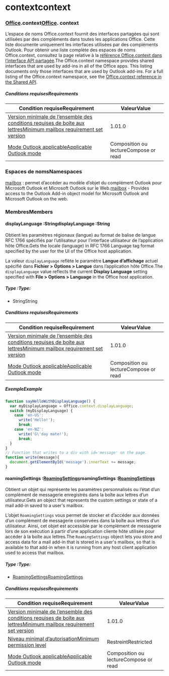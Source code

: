 
# <a name="context"></a><span data-ttu-id="b4c86-101">context</span><span class="sxs-lookup"><span data-stu-id="b4c86-101">context</span></span>

### <span data-ttu-id="b4c86-p101">[Office](Office.md).context</span><span class="sxs-lookup"><span data-stu-id="b4c86-p101">[Office](Office.md). context</span></span>

<span data-ttu-id="b4c86-p102">L’espace de noms Office.context fournit des interfaces partagées qui sont utilisées par des compléments dans toutes les applications Office. Cette liste documente uniquement les interfaces utilisées par des compléments Outlook. Pour obtenir une liste complète des espaces de noms Office.context, consultez la page relative à la [référence Office.context dans l’interface API partagée](/javascript/api/office/office.context).</span><span class="sxs-lookup"><span data-stu-id="b4c86-p102">The Office.context namespace provides shared interfaces that are used by add-ins in all of the Office apps. This listing documents only those interfaces that are used by Outlook add-ins. For a full listing of the Office.context namespace, see the [Office.context reference in the Shared API](/javascript/api/office/office.context).</span></span>


##### <a name="requirements"></a><span data-ttu-id="b4c86-106">Conditions requises</span><span class="sxs-lookup"><span data-stu-id="b4c86-106">Requirements</span></span>

|<span data-ttu-id="b4c86-107">Condition requise</span><span class="sxs-lookup"><span data-stu-id="b4c86-107">Requirement</span></span>| <span data-ttu-id="b4c86-108">Valeur</span><span class="sxs-lookup"><span data-stu-id="b4c86-108">Value</span></span>|
|---|---|
|[<span data-ttu-id="b4c86-109">Version minimale de l’ensemble des conditions requises de boîte aux lettres</span><span class="sxs-lookup"><span data-stu-id="b4c86-109">Minimum mailbox requirement set version</span></span>](/javascript/office/requirement-sets/outlook-api-requirement-sets)| <span data-ttu-id="b4c86-110">1.0</span><span class="sxs-lookup"><span data-stu-id="b4c86-110">1.0</span></span>|
|[<span data-ttu-id="b4c86-111">Mode Outlook applicable</span><span class="sxs-lookup"><span data-stu-id="b4c86-111">Applicable Outlook mode</span></span>](https://docs.microsoft.com/outlook/add-ins/#extension-points)| <span data-ttu-id="b4c86-112">Composition ou lecture</span><span class="sxs-lookup"><span data-stu-id="b4c86-112">Compose or read</span></span>|

### <a name="namespaces"></a><span data-ttu-id="b4c86-113">Espaces de noms</span><span class="sxs-lookup"><span data-stu-id="b4c86-113">Namespaces</span></span>

<span data-ttu-id="b4c86-114">[mailbox](office.context.mailbox.md) : permet d’accéder au modèle d’objet du complément Outlook pour Microsoft Outlook et Microsoft Outlook sur le Web.</span><span class="sxs-lookup"><span data-stu-id="b4c86-114">[mailbox](office.context.mailbox.md) - Provides access to the Outlook Add-in object model for Microsoft Outlook and Microsoft Outlook on the web.</span></span>

### <a name="members"></a><span data-ttu-id="b4c86-115">Membres</span><span class="sxs-lookup"><span data-stu-id="b4c86-115">Members</span></span>

####  <a name="displaylanguage-string"></a><span data-ttu-id="b4c86-116">displayLanguage :String</span><span class="sxs-lookup"><span data-stu-id="b4c86-116">displayLanguage :String</span></span>

<span data-ttu-id="b4c86-117">Obtient les paramètres régionaux (langue) au format de balise de langue RFC 1766 spécifiés par l’utilisateur pour l’interface utilisateur de l’application hôte Office.</span><span class="sxs-lookup"><span data-stu-id="b4c86-117">Gets the locale (language) in RFC 1766 Language tag format specified by the user for the UI of the Office host application.</span></span>

<span data-ttu-id="b4c86-118">La valeur `displayLanguage` reflète le paramètre **Langue d’affichage** actuel spécifié dans **Fichier > Options > Langue** dans l’application hôte Office.</span><span class="sxs-lookup"><span data-stu-id="b4c86-118">The `displayLanguage` value reflects the current **Display Language** setting specified with **File > Options > Language** in the Office host application.</span></span>

##### <a name="type"></a><span data-ttu-id="b4c86-119">Type :</span><span class="sxs-lookup"><span data-stu-id="b4c86-119">Type:</span></span>

*   <span data-ttu-id="b4c86-120">String</span><span class="sxs-lookup"><span data-stu-id="b4c86-120">String</span></span>

##### <a name="requirements"></a><span data-ttu-id="b4c86-121">Conditions requises</span><span class="sxs-lookup"><span data-stu-id="b4c86-121">Requirements</span></span>

|<span data-ttu-id="b4c86-122">Condition requise</span><span class="sxs-lookup"><span data-stu-id="b4c86-122">Requirement</span></span>| <span data-ttu-id="b4c86-123">Valeur</span><span class="sxs-lookup"><span data-stu-id="b4c86-123">Value</span></span>|
|---|---|
|[<span data-ttu-id="b4c86-124">Version minimale de l’ensemble des conditions requises de boîte aux lettres</span><span class="sxs-lookup"><span data-stu-id="b4c86-124">Minimum mailbox requirement set version</span></span>](/javascript/office/requirement-sets/outlook-api-requirement-sets)| <span data-ttu-id="b4c86-125">1.0</span><span class="sxs-lookup"><span data-stu-id="b4c86-125">1.0</span></span>|
|[<span data-ttu-id="b4c86-126">Mode Outlook applicable</span><span class="sxs-lookup"><span data-stu-id="b4c86-126">Applicable Outlook mode</span></span>](https://docs.microsoft.com/outlook/add-ins/#extension-points)| <span data-ttu-id="b4c86-127">Composition ou lecture</span><span class="sxs-lookup"><span data-stu-id="b4c86-127">Compose or read</span></span>|

##### <a name="example"></a><span data-ttu-id="b4c86-128">Exemple</span><span class="sxs-lookup"><span data-stu-id="b4c86-128">Example</span></span>

```js
function sayHelloWithDisplayLanguage() {
  var myDisplayLanguage = Office.context.displayLanguage;
  switch (myDisplayLanguage) {
    case 'en-US':
      write('Hello!');
      break;
    case 'en-NZ':
      write('G\'day mate!');
      break;
  }
}
// Function that writes to a div with id='message' on the page.
function write(message){
  document.getElementById('message').innerText += message;
}
```

####  <a name="roamingsettings-roamingsettingsjavascriptapioutlook12officeroamingsettings"></a><span data-ttu-id="b4c86-129">roamingSettings :[RoamingSettings](/javascript/api/outlook_1_2/office.RoamingSettings)</span><span class="sxs-lookup"><span data-stu-id="b4c86-129">roamingSettings :[RoamingSettings](/javascript/api/outlook_1_2/office.RoamingSettings)</span></span>

<span data-ttu-id="b4c86-130">Obtient un objet qui représente les paramètres personnalisés ou l’état d’un complément de messagerie enregistrés dans la boîte aux lettres d’un utilisateur.</span><span class="sxs-lookup"><span data-stu-id="b4c86-130">Gets an object that represents the custom settings or state of a mail add-in saved to a user's mailbox.</span></span>

<span data-ttu-id="b4c86-131">L’objet `RoamingSettings` vous permet de stocker et d’accéder aux données d’un complément de messagerie conservées dans la boîte aux lettres d’un utilisateur. Ainsi, cet objet est accessible par le complément de messagerie lors de son exécution à partir d’une application cliente hôte utilisée pour accéder à la boîte aux lettres.</span><span class="sxs-lookup"><span data-stu-id="b4c86-131">The `RoamingSettings` object lets you store and access data for a mail add-in that is stored in a user's mailbox, so that is available to that add-in when it is running from any host client application used to access that mailbox.</span></span>

##### <a name="type"></a><span data-ttu-id="b4c86-132">Type :</span><span class="sxs-lookup"><span data-stu-id="b4c86-132">Type:</span></span>

*   [<span data-ttu-id="b4c86-133">RoamingSettings</span><span class="sxs-lookup"><span data-stu-id="b4c86-133">RoamingSettings</span></span>](/javascript/api/outlook_1_2/office.RoamingSettings)

##### <a name="requirements"></a><span data-ttu-id="b4c86-134">Conditions requises</span><span class="sxs-lookup"><span data-stu-id="b4c86-134">Requirements</span></span>

|<span data-ttu-id="b4c86-135">Condition requise</span><span class="sxs-lookup"><span data-stu-id="b4c86-135">Requirement</span></span>| <span data-ttu-id="b4c86-136">Valeur</span><span class="sxs-lookup"><span data-stu-id="b4c86-136">Value</span></span>|
|---|---|
|[<span data-ttu-id="b4c86-137">Version minimale de l’ensemble des conditions requises de boîte aux lettres</span><span class="sxs-lookup"><span data-stu-id="b4c86-137">Minimum mailbox requirement set version</span></span>](/javascript/office/requirement-sets/outlook-api-requirement-sets)| <span data-ttu-id="b4c86-138">1.0</span><span class="sxs-lookup"><span data-stu-id="b4c86-138">1.0</span></span>|
|[<span data-ttu-id="b4c86-139">Niveau minimal d’autorisation</span><span class="sxs-lookup"><span data-stu-id="b4c86-139">Minimum permission level</span></span>](https://docs.microsoft.com/outlook/add-ins/understanding-outlook-add-in-permissions)| <span data-ttu-id="b4c86-140">Restreint</span><span class="sxs-lookup"><span data-stu-id="b4c86-140">Restricted</span></span>|
|[<span data-ttu-id="b4c86-141">Mode Outlook applicable</span><span class="sxs-lookup"><span data-stu-id="b4c86-141">Applicable Outlook mode</span></span>](https://docs.microsoft.com/outlook/add-ins/#extension-points)| <span data-ttu-id="b4c86-142">Composition ou lecture</span><span class="sxs-lookup"><span data-stu-id="b4c86-142">Compose or read</span></span>|